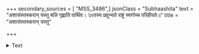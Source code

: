 +++
secondary_sources = [ "MSS_3486",]
jsonClass = "Subhaashita"
text = "अशासंस्तस्करान् यस्तु बलिं गृह्णाति पार्थिवः।  \nतस्य प्रक्षुभ्यते राष्ट्रं स्वर्गाच्च परिहीयते॥"
title = "अशासंस्तस्करान् यस्तु"

+++

<details><summary>Text</summary>

अशासंस्तस्करान् यस्तु बलिं गृह्णाति पार्थिवः।  
तस्य प्रक्षुभ्यते राष्ट्रं स्वर्गाच्च परिहीयते॥
</details>
